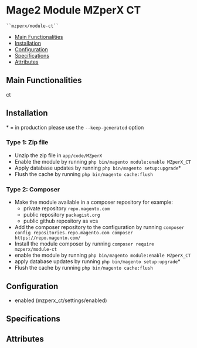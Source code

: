 # Mage2 Module MZperX CT

    ``mzperx/module-ct``

 - [Main Functionalities](#markdown-header-main-functionalities)
 - [Installation](#markdown-header-installation)
 - [Configuration](#markdown-header-configuration)
 - [Specifications](#markdown-header-specifications)
 - [Attributes](#markdown-header-attributes)


## Main Functionalities
ct

## Installation
\* = in production please use the `--keep-generated` option

### Type 1: Zip file

 - Unzip the zip file in `app/code/MZperX`
 - Enable the module by running `php bin/magento module:enable MZperX_CT`
 - Apply database updates by running `php bin/magento setup:upgrade`\*
 - Flush the cache by running `php bin/magento cache:flush`

### Type 2: Composer

 - Make the module available in a composer repository for example:
    - private repository `repo.magento.com`
    - public repository `packagist.org`
    - public github repository as vcs
 - Add the composer repository to the configuration by running `composer config repositories.repo.magento.com composer https://repo.magento.com/`
 - Install the module composer by running `composer require mzperx/module-ct`
 - enable the module by running `php bin/magento module:enable MZperX_CT`
 - apply database updates by running `php bin/magento setup:upgrade`\*
 - Flush the cache by running `php bin/magento cache:flush`


## Configuration

 - enabled (mzperx_ct/settings/enabled)


## Specifications




## Attributes



